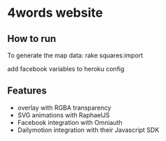 # 4words website

## How to run

To generate the map data:
rake squares:import

add facebook variables to heroku config

## Features

- overlay with RGBA transparency
- SVG animations with RaphaelJS
- Facebook integration with Omniauth
- Dailymotion integration with their Javascript SDK